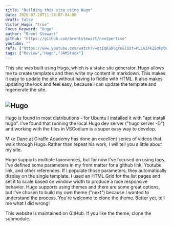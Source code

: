 ```yaml
---
title: "Building this site using Hugo"
date: 2020-07-20T11:38:07-04:00
draft: false
Victor_Hugo: "true"
Focus_Keyword: "Hugo"
author: "Brent Stewart"
github: "https://github.com/brentstewart/nextpertise"
youtube: ""
refs: ["https://www.youtube.com/watch?v=qtIqKaDlqXo&list=PLLAZ4kZ9dFpOnyRlyS-liKL5ReHDcj4G3","http://gohugo.io"]
tags: ["Review","Hugo","JAMStack"]
---
```


This site was built using Hugo, which is a static site generator.  Hugo allows me to create templates and then write my content in markdown.  This makes it easy to update the site without having to fiddle with HTML.  It also makes updating the look and feel easy, because I can update the template and regenerate the site.  

## ![Hugo](https://d33wubrfki0l68.cloudfront.net/c38c7334cc3f23585738e40334284fddcaf03d5e/2e17c/images/hugo-logo-wide.svg#floatleft)
Hugo is found in most distributions - for Ubuntu I installed it with "apt install hugo".  I've found that running the local Hugo dev server ("hugo server -D") and working with the files in VSCodium is a super easy way to develop.

Mike Dane at Giraffe Academy has done an excellent series of videos that walk through Hugo.  Rather than repeat his work, I will tell you a little about my site.

Hugo supports multiple taxonomies, but for now I've focused on using tags.  I've defined some parameters in my front matter for a github link, Youtube link, and other references.  If I populate those parameters, they automatically display on the single template.  I used an HTML Grid for the list pages and set it to scale based on window width to produce a nice responsive behavior.  Hugo supports using themes and there are some great options, but I've chosen to build my own theme ("next") because I wanted to understand the process.  You're welcome to clone the theme.  Better yet, tell me what I did wrong!

This website is maintained on GitHub.  If you like the theme, clone the submodule.